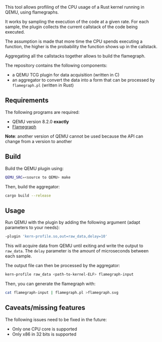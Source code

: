 This tool allows profiling of the CPU usage of a Rust kernel running in QEMU, using flamegraphs.

It works by sampling the execution of the code at a given rate.
For each sample, the plugin collects the current callstack of the code being executed.

The assumption is made that more time the CPU spends executing a function, the higher is the probability the function shows up in the callstack.

Aggregating all the callstacks together allows to build the flamegraph.

The repository contains the following components:
- a QEMU TCG plugin for data acquisition (written in C)
- an aggregator to convert the data into a form that can be processed by `flamegraph.pl` (written in Rust)



## Requirements

The following programs are required:
- QEMU version 8.2.0 **exactly**
- [Flamegraph](https://github.com/brendangregg/FlameGraph)

**Note**: another version of QEMU cannot be used because the API can change from a version to another



## Build

Build the QEMU plugin using:

```sh
QEMU_SRC=<source to QEMU> make
```

Then, build the aggregator:

```sh
cargo build --release
```



## Usage

Run QEMU with the plugin by adding the following argument (adapt parameters to your needs):

```sh
-plugin 'kern-profile.so,out=raw_data,delay=10'
```

This will acquire data from QEMU until exiting and write the output to `raw_data`. The `delay` parameter is the amount of microseconds between each sample.

The output file can then be processed by the aggregator:

```sh
kern-profile raw_data <path-to-kernel-ELF> flamegraph-input
```

Then, you can generate the flamegraph with:

```sh
cat flamegraph-input | flamegraph.pl >flamegraph.svg
```



## Caveats/missing features

The following issues need to be fixed in the future:
- Only one CPU core is supported
- Only x86 in 32 bits is supported

